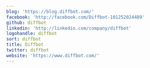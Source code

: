 ```yaml
---
blog: 'https://blog.diffbot.com/'
facebook: 'http://facebook.com/Diffbot-101252024489'
github: diffbot
linkedin: 'http://linkedin.com/company/diffbot'
logohandle: diffbot
sort: diffbot
title: Diffbot
twitter: diffbot
website: 'https://www.diffbot.com/'
---
```


